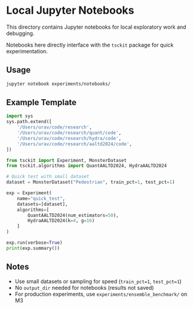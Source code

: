# Local Jupyter Notebooks

This directory contains Jupyter notebooks for local exploratory work and debugging.

Notebooks here directly interface with the `tsckit` package for quick experimentation.

## Usage

```bash
jupyter notebook experiments/notebooks/
```

## Example Template

```python
import sys
sys.path.extend([
    '/Users/urav/code/research',
    '/Users/urav/code/research/quant/code',
    '/Users/urav/code/research/hydra/code',
    '/Users/urav/code/research/aaltd2024/code',
])

from tsckit import Experiment, MonsterDataset
from tsckit.algorithms import QuantAALTD2024, HydraAALTD2024

# Quick test with small dataset
dataset = MonsterDataset("Pedestrian", train_pct=1, test_pct=1)

exp = Experiment(
    name="quick_test",
    datasets=[dataset],
    algorithms=[
        QuantAALTD2024(num_estimators=50),
        HydraAALTD2024(k=4, g=16)
    ]
)

exp.run(verbose=True)
print(exp.summary())
```

## Notes

- Use small datasets or sampling for speed (`train_pct=1`, `test_pct=1`)
- No `output_dir` needed for notebooks (results not saved)
- For production experiments, use `experiments/ensemble_benchmark/` on M3
